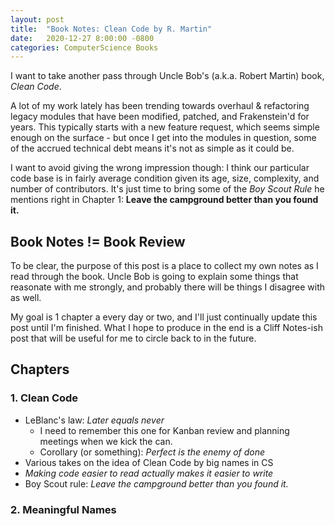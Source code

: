 ```yaml
---
layout: post
title:  "Book Notes: Clean Code by R. Martin"
date:   2020-12-27 8:00:00 -0800
categories: ComputerScience Books
---
```

I want to take another pass through Uncle Bob's (a.k.a. Robert Martin) book, _Clean Code_.

A lot of my work lately has been trending towards overhaul & refactoring legacy modules that have been modified, patched, and
Frakenstein'd for years. This typically starts with a new feature request, which seems simple enough on the surface -
but once I get into the modules in question, some of the accrued technical debt means it's not as simple as it could be.

I want to avoid giving the wrong impression though: I think our particular code base is in fairly average condition
given its age, size, complexity, and number of contributors. It's just time to bring some of the _Boy Scout Rule_
he mentions right in Chapter 1: **Leave the campground better than you found it.**

## Book Notes != Book Review

To be clear, the purpose of this post is a place to collect my own notes as I read through the book. Uncle Bob is going
to explain some things that reasonate with me strongly, and probably there will be things I disagree with as well.

My goal is 1 chapter a every day or two, and I'll just continually update this post until I'm finished. What I hope to
produce in the end is a Cliff Notes-ish post that will be useful for me to circle back to in the future.

## Chapters
### 1. Clean Code

* LeBlanc's law: _Later equals never_ 
  * I need to remember this one for Kanban review and planning meetings when we kick the can.
  * Corollary (or something): _Perfect is the enemy of done_
* Various takes on the idea of Clean Code by big names in CS
* _Making code easier to read actually makes it easier to write_
* Boy Scout rule: _Leave the campground better than you found it._

### 2. Meaningful Names


